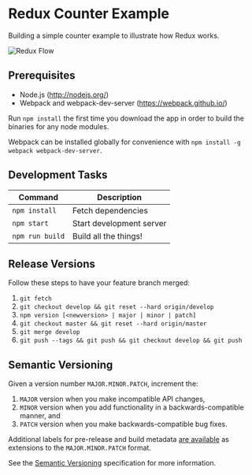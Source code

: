 # Redux Counter Example

Building a simple counter example to illustrate how Redux works.

![Redux Flow](http://i.imgur.com/7nz77rP.jpg)

## Prerequisites

* Node.js (http://nodejs.org/)
* Webpack and webpack-dev-server (https://webpack.github.io/)

Run `npm install` the first time you download the app in order to build the binaries for any node modules.

Webpack can be installed globally for convenience with `npm install -g webpack webpack-dev-server`.

## Development Tasks

| Command         | Description              |
|-----------------|--------------------------|
| `npm install`   | Fetch dependencies       |
| `npm start`     | Start development server |
| `npm run build` | Build all the things!    |

## Release Versions

Follow these steps to have your feature branch merged:

1. `git fetch`
2. `git checkout develop && git reset --hard origin/develop`
3. `npm version [<newversion> | major | minor | patch]`
4. `git checkout master && git reset --hard origin/master`
5. `git merge develop`
6. `git push --tags && git push && git checkout develop && git push`

## Semantic Versioning

Given a version number `MAJOR.MINOR.PATCH`, increment the:

1. `MAJOR` version when you make incompatible API changes,
2. `MINOR` version when you add functionality in a backwards-compatible manner, and
3. `PATCH` version when you make backwards-compatible bug fixes.

Additional labels for pre-release and build metadata [are available](https://docs.npmjs.com/cli/version) as extensions to the `MAJOR.MINOR.PATCH` format.

See the [Semantic Versioning](http://semver.org/) specification for more information.
